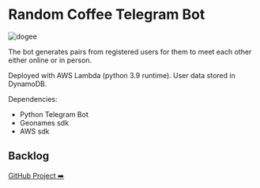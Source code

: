 # Random Coffee Telegram Bot

![dogee](https://om-random-coffee-bot-bucket.s3.amazonaws.com/sobaka.jpg)

The bot generates pairs from registered users for them to meet each other either online or in person.


Deployed with AWS Lambda (python 3.9 runtime). User data stored in DynamoDB.

Dependencies:

- Python Telegram Bot
- Geonames sdk
- AWS sdk

## Backlog

[GitHub Project ➡️](https://github.com/users/havebeenfitz/projects/1/views/1)
